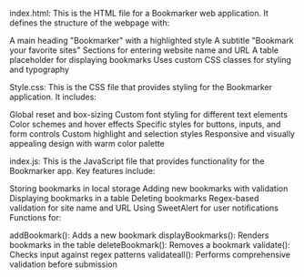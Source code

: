 index.html:
This is the HTML file for a Bookmarker web application. It defines the structure of the webpage with:


A main heading "Bookmarker" with a highlighted style
A subtitle "Bookmark your favorite sites"
Sections for entering website name and URL
A table placeholder for displaying bookmarks
Uses custom CSS classes for styling and typography


Style.css:
This is the CSS file that provides styling for the Bookmarker application. It includes:


Global reset and box-sizing
Custom font styling for different text elements
Color schemes and hover effects
Specific styles for buttons, inputs, and form controls
Custom highlight and selection styles
Responsive and visually appealing design with warm color palette


index.js:
This is the JavaScript file that provides functionality for the Bookmarker app. Key features include:


Storing bookmarks in local storage
Adding new bookmarks with validation
Displaying bookmarks in a table
Deleting bookmarks
Regex-based validation for site name and URL
Using SweetAlert for user notifications
Functions for:

addBookmark(): Adds a new bookmark
displayBookmarks(): Renders bookmarks in the table
deleteBookmark(): Removes a bookmark
validate(): Checks input against regex patterns
validateall(): Performs comprehensive validation before submission



